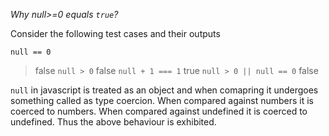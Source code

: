 *Why null>=0 equals `true`?*

Consider the following test cases and their outputs

`null == 0`
>false
`null > 0`
>false
`null + 1 === 1`
>true
`null > 0 || null == 0` 
>false

`null` in javascript is treated as an object and when comapring it undergoes something called as type coercion.
When compared against numbers it is coerced to numbers.
When compared against undefined it is coerced to undefined.
Thus the above behaviour is exhibited.


